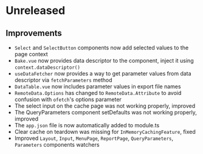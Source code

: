 # Unreleased

## Improvements

- `Select` and `SelectButton` components now add selected values to the page
  context
- `Bake.vue` now provides data descriptor to the component, inject it using
  `context.dataDescriptor()`
- `useDataFetcher` now provides a way to get parameter values from data
  descriptor via `fetchParameters` method
- `DataTable.vue` now includes parameter values in export file names
- `RemoteData.Options` has changed to `RemoteData.Attribute` to avoid confusion
  with `ofetch`'s options parameter
- The select input on the cache page was not working properly, improved
- The QueryParameters component setDefaults was not working properly, improved
- The `app.json` file is now automatically added to module.ts
- Clear cache on teardown was missing for `InMemoryCachingFeature`, fixed
- Improved `Layout`, `Input`, `MenuPage`, `ReportPage`, `QueryParameters`,
  `Parameters` components watchers
